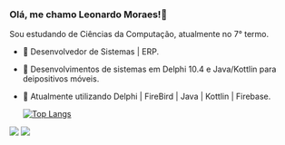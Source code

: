 

### Olá, me chamo Leonardo Moraes!👋

Sou estudando de Ciências da Computação, atualmente no 7° termo.
- 🔭 Desenvolvedor de Sistemas | ERP.
- 🌱 Desenvolvimentos de sistemas em Delphi 10.4 e Java/Kottlin para deipositivos móveis.
- 🤝 Atualmente utilizando Delphi | FireBird | Java | Kottlin | Firebase. 


   
  [![Top Langs](https://github-readme-stats.vercel.app/api/top-langs/?username=LeoMoraes22&layout=compact)](https://github.com/LeoMoraes22/github-readme-stats)



[<img src="https://img.shields.io/badge/linkedin-%230077B5.svg?&style=for-the-badge&logo=linkedin&logoColor=white" />](https://www.linkedin.com/in/leonardo-moraes-a877071b6/) [<img src = "https://img.shields.io/badge/instagram-%23E4405F.svg?&style=for-the-badge&logo=instagram&logoColor=white">](https://www.instagram.com/leo.moraes22/) 
